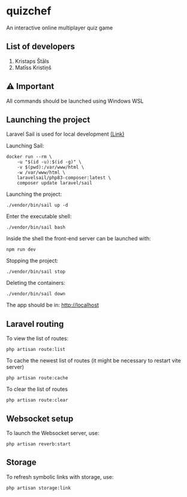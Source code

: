 # quizchef

An interactive online multiplayer quiz game

## List of developers

1. Kristaps Štāls
1. Matīss Kristiņš

## ⚠️ Important

All commands should be launched using Windows WSL

## Launching the project
Laravel Sail is used for local development [(Link)](https://laravel.com/docs/11.x/sail#introduction)

Launching Sail:


```
docker run --rm \
    -u "$(id -u):$(id -g)" \
    -v $(pwd):/var/www/html \
    -w /var/www/html \
    laravelsail/php83-composer:latest \
    composer update laravel/sail
```

Launching the project:

```
./vendor/bin/sail up -d
```

Enter the executable shell:

```
./vendor/bin/sail bash
```

Inside the shell the front-end server can be launched with:

```
npm run dev
```

Stopping the project:

```
./vendor/bin/sail stop
```

Deleting the containers:

```
./vendor/bin/sail down
```

The app should be in: [http://localhost](http://localhost)


## Laravel routing

To view the list of routes:

```
php artisan route:list
```

To cache the newest list of routes (it might be necessary to restart vite server)

```
php artisan route:cache
```

To clear the list of routes

```
php artisan route:clear
```

## Websocket setup

To launch the Websocket server, use:

```
php artisan reverb:start
```

## Storage

To refresh symbolic links with storage, use:

```
php artisan storage:link
```
